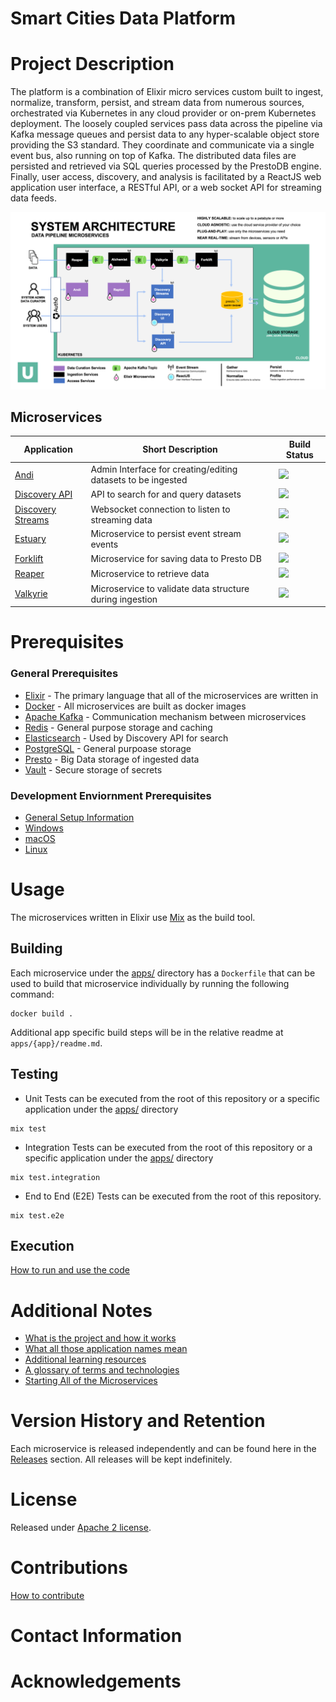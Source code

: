 # Smart Cities Data Platform

# Project Description
The platform is a combination of Elixir micro services custom built to ingest, normalize, transform,
persist, and stream data from numerous sources, orchestrated via Kubernetes in any cloud provider or
on-prem Kubernetes deployment. The loosely coupled services pass data across the pipeline via Kafka
message queues and persist data to any hyper-scalable object store providing the S3 standard. They
coordinate and communicate via a single event bus, also running on top of Kafka. The distributed data
files are persisted and retrieved via SQL queries processed by the PrestoDB engine.
Finally, user access, discovery, and analysis is facilitated by a ReactJS web application user interface,
a RESTful API, or a web socket API for streaming data feeds.

![scdp architecture diagram](./scdp_arch.png?raw=true "scdp architecture")

## Microservices
| Application       | Short Description | Build Status |
| ----------------- | ----------------- | ------------ |
| [Andi](https://github.com/Datastillery/smartcitiesdata/blob/master/apps/andi/README.md)                             | Admin Interface for creating/editing datasets to be ingested  | ![](https://github.com/Datastillery/smartcitiesdata/actions/workflows/andi.yml/badge.svg)  |
| [Discovery API](https://github.com/Datastillery/smartcitiesdata/blob/master/apps/discovery_api/README.md)           | API to search for and query datasets                          | ![](https://github.com/Datastillery/smartcitiesdata/actions/workflows/discovery_api.yml/badge.svg) |
| [Discovery Streams](https://github.com/Datastillery/smartcitiesdata/blob/master/apps/discovery_streams/README.md)   | Websocket connection to listen to streaming data              | ![](https://github.com/Datastillery/smartcitiesdata/actions/workflows/discovery_streams.yml/badge.svg)  |
| [Estuary](https://github.com/Datastillery/smartcitiesdata/blob/master/apps/estuary/README.md)                       | Microservice to persist event stream events                   | ![](https://github.com/Datastillery/smartcitiesdata/actions/workflows/estuary.yml/badge.svg)  |
| [Forklift](https://github.com/Datastillery/smartcitiesdata/blob/master/apps/forklift/README.md)                     | Microservice for saving data to Presto DB                     | ![](https://github.com/Datastillery/smartcitiesdata/actions/workflows/forklift.yml/badge.svg)  |
| [Reaper](https://github.com/Datastillery/smartcitiesdata/blob/master/apps/reaper/README.md)                         | Microservice to retrieve data                                 | ![](https://github.com/Datastillery/smartcitiesdata/actions/workflows/reaper.yml/badge.svg)  |
| [Valkyrie](https://github.com/Datastillery/smartcitiesdata/blob/master/apps/valkyrie/README.md)                     | Microservice to validate data structure during ingestion      | ![](https://github.com/Datastillery/smartcitiesdata/actions/workflows/valkyrie.yml/badge.svg)  |

# Prerequisites
### General Prerequisites
* [Elixir](https://elixir-lang.org/) - The primary language that all of the microservices are written in
* [Docker](https://www.docker.com/) - All microservices are built as docker images
* [Apache Kafka](https://kafka.apache.org/) -  Communication mechanism between microservices
* [Redis](https://redis.io/) - General purpose storage and caching
* [Elasticsearch](https://www.elastic.co/) - Used by Discovery API for search
* [PostgreSQL](https://www.postgresql.org/) - General purpoase storage
* [Presto](https://prestodb.io/) - Big Data storage of ingested data
* [Vault](https://www.vaultproject.io/) - Secure storage of secrets

### Development Enviornment Prerequisites
* [General Setup Information](https://github.com/Datastillery/smartcitiesdata/wiki/Setup)
* [Windows](https://github.com/Datastillery/smartcitiesdata/wiki/Windows-Setup)
* [macOS](https://github.com/Datastillery/smartcitiesdata/wiki/macOS-Setup)
* [Linux](https://github.com/Datastillery/smartcitiesdata/wiki/Linux-Setup)


# Usage
The microservices written in Elixir use [Mix](https://elixir-lang.org/getting-started/mix-otp/introduction-to-mix.html) as the build tool.
## Building
Each microservice under the [apps/](https://github.com/Datastillery/smartcitiesdata/tree/master/apps) directory has a `Dockerfile` that can be used to build that microservice individually by running the following command:
```
docker build .
```

Additional app specific build steps will be in the relative readme at `apps/{app}/readme.md`.

## Testing
* Unit Tests can be executed from the root of this repository or a specific application under the [apps/](https://github.com/Datastillery/smartcitiesdata/tree/master/apps) directory
```
mix test
```
* Integration Tests can be executed from the root of this repository or a specific application under the [apps/](https://github.com/Datastillery/smartcitiesdata/tree/master/apps) directory
```
mix test.integration
```
* End to End (E2E) Tests can be executed from the root of this repository.
```
mix test.e2e
```
## Execution
[How to run and use the code](https://github.com/Datastillery/smartcitiesdata/wiki/Run)

# Additional Notes
* [What is the project and how it works](https://github.com/Datastillery/smartcitiesdata/wiki/The-What)
* [What all those application names mean](https://github.com/Datastillery/smartcitiesdata/wiki/Names)
* [Additional learning resources](https://github.com/Datastillery/smartcitiesdata/wiki/Resources)
* [A glossary of terms and technologies](https://github.com/Datastillery/smartcitiesdata/wiki/Glossary)
* [Starting All of the Microservices](https://github.com/Datastillery/smartcitiesdata/wiki/Run)
# Version History and Retention
Each microservice is released independently and can be found here in the [Releases](https://github.com/Datastillery/smartcitiesdata/releases) section.  All releases will be kept indefinitely.
# License
Released under [Apache 2 license](https://github.com/Datastillery/smartcitiesdata/blob/master/LICENSE).
# Contributions
[How to contribute](https://github.com/Datastillery/smartcitiesdata/wiki/Contribute)
# Contact Information
# Acknowledgements
